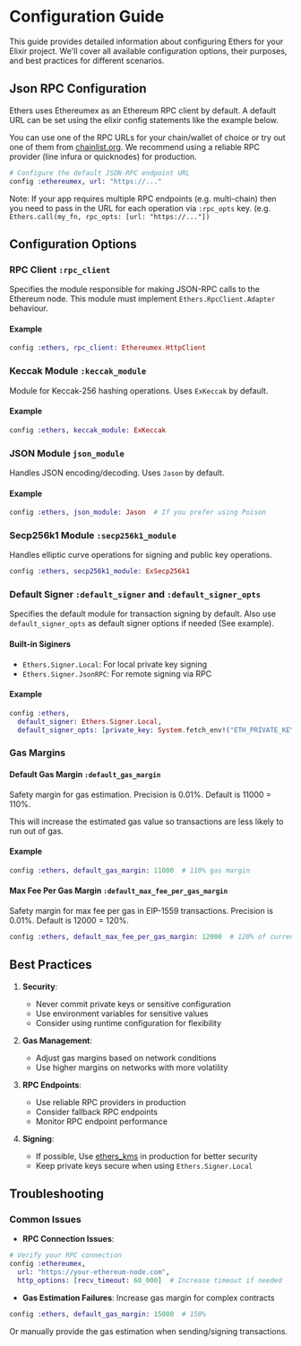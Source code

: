 # Configuration Guide

This guide provides detailed information about configuring Ethers for your Elixir project. We'll cover all available configuration options, their purposes, and best practices for different scenarios.

## Json RPC Configuration

Ethers uses Ethereumex as an Ethereum RPC client by default. A default URL can be set using
the elixir config statements like the example below.

You can use one of the RPC URLs for your chain/wallet of choice or try out one of them from
[chainlist.org](https://chainlist.org). We recommend using a reliable RPC provider (line infura
or quicknodes) for production.

```elixir
# Configure the default JSON-RPC endpoint URL
config :ethereumex, url: "https://..."
```

Note: If your app requires multiple RPC endpoints (e.g. multi-chain) then you need to pass in the
URL for each operation via `:rpc_opts` key. (e.g. `Ethers.call(my_fn, rpc_opts: [url: "https://..."])`

## Configuration Options

### RPC Client `:rpc_client`

Specifies the module responsible for making JSON-RPC calls to the Ethereum node. This module must implement
`Ethers.RpcClient.Adapter` behaviour.

#### Example

```elixir
config :ethers, rpc_client: Ethereumex.HttpClient
```

### Keccak Module `:keccak_module`

Module for Keccak-256 hashing operations. Uses `ExKeccak` by default.

#### Example

```elixir
config :ethers, keccak_module: ExKeccak
```

### JSON Module `json_module`

Handles JSON encoding/decoding. Uses `Jason` by default.

#### Example

```elixir
config :ethers, json_module: Jason  # If you prefer using Poison
```

### Secp256k1 Module `:secp256k1_module`

Handles elliptic curve operations for signing and public key operations.

```elixir
config :ethers, secp256k1_module: ExSecp256k1
```

### Default Signer `:default_signer` and `:default_signer_opts`

Specifies the default module for transaction signing by default.
Also use `default_signer_opts` as default signer options if needed (See example).

#### Built-in Siginers

- `Ethers.Signer.Local`: For local private key signing
- `Ethers.Signer.JsonRPC`: For remote signing via RPC

#### Example

```elixir
config :ethers,
  default_signer: Ethers.Signer.Local,
  default_signer_opts: [private_key: System.fetch_env!("ETH_PRIVATE_KEY")]
```

### Gas Margins

#### Default Gas Margin `:default_gas_margin`

Safety margin for gas estimation. Precision is 0.01%. Default is 11000 = 110%.

This will increase the estimated gas value so transactions are less likely to run out of gas.

#### Example

```elixir
config :ethers, default_gas_margin: 11000  # 110% gas margin
```

#### Max Fee Per Gas Margin `:default_max_fee_per_gas_margin`

Safety margin for max fee per gas in EIP-1559 transactions. Precision is 0.01%. Default is 12000 = 120%.

```elixir
config :ethers, default_max_fee_per_gas_margin: 12000  # 120% of current gas price.
```

## Best Practices

1. **Security**:

   - Never commit private keys or sensitive configuration
   - Use environment variables for sensitive values
   - Consider using runtime configuration for flexibility

2. **Gas Management**:

   - Adjust gas margins based on network conditions
   - Use higher margins on networks with more volatility

3. **RPC Endpoints**:

   - Use reliable RPC providers in production
   - Consider fallback RPC endpoints
   - Monitor RPC endpoint performance

4. **Signing**:
   - If possible, Use [ethers_kms](https://hexdocs.pm/ethers_kms) in production for better security
   - Keep private keys secure when using `Ethers.Signer.Local`

## Troubleshooting

### Common Issues

- **RPC Connection Issues**:

```elixir
# Verify your RPC connection
config :ethereumex,
  url: "https://your-ethereum-node.com",
  http_options: [recv_timeout: 60_000]  # Increase timeout if needed
```

- **Gas Estimation Failures**:
  Increase gas margin for complex contracts

```elixir
config :ethers, default_gas_margin: 15000  # 150%
```

Or manually provide the gas estimation when sending/signing transactions.
